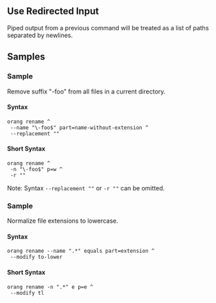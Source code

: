 ﻿## Use Redirected Input

Piped output from a previous command will be treated as a list of paths separated by newlines.

## Samples

### Sample

Remove suffix "-foo" from all files in a current directory.

#### Syntax

```
orang rename ^
 --name "\-foo$" part=name-without-extension ^
 --replacement ""
```

#### Short Syntax

```
orang rename ^
 -n "\-foo$" p=w ^
 -r ""
```

Note: Syntax `--replacement ""` or `-r ""` can be omitted.

### Sample

Normalize file extensions to lowercase.

#### Syntax

```
orang rename --name ".*" equals part=extension ^
 --modify to-lower
```

#### Short Syntax

```
orang rename -n ".*" e p=e ^
 --modify tl
```